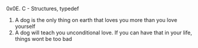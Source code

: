 0x0E. C - Structures, typedef
1. A dog is the only thing on earth that loves you more than you love yourself
2. A dog will teach you unconditional love. If you can have that in your life, things wont be too bad
